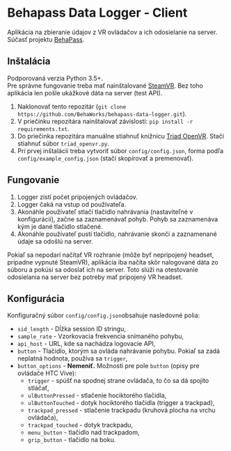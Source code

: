 # Behapass Data Logger - Client
Aplikácia na zbieranie údajov z VR ovládačov a ich odosielanie na server. Súčasť projektu [BehaPass](http://labss2.fiit.stuba.sk/TeamProject/2019/team12/).

## Inštalácia
Podporovaná verzia Python 3.5+.  
Pre správne fungovanie treba mať nainštalované [SteamVR](https://store.steampowered.com/app/250820/SteamVR/). Bez toho aplikácia len pošle ukážkové dáta na server (test API).  

1. Naklonovať tento repozitár (`git clone https://github.com/BehaWorks/behapass-data-logger.git`).  
2. V priečinku repozitára nainštalovať závislosti: `pip install -r requirements.txt`.  
3. Do priečinka repozitára manuálne stiahnuť knižnicu [Triad OpenVR](https://github.com/TriadSemi/triad_openvr). Stačí stiahnuť súbor `triad_openvr.py`.  
4. Pri prvej inštalácii treba vytvoriť súbor `config/config.json`, forma podľa `config/example_config.json` (stačí skopírovať a premenovať).

## Fungovanie
1. Logger zistí počet pripojených ovládačov.  
2. Logger čaká na vstup od používateľa.
3. Akonáhle používateľ stlačí tlačidlo nahrávania (nastaviteľné v konfigurácii), začne sa zaznamenávať pohyb. Pohyb sa zaznamenáva kým je dané tlačidlo stlačené.
4. Akonáhle používateľ pustí tlačidlo, nahrávanie skončí a zaznamenané údaje sa odošlú na server.  

Pokiaľ sa nepodarí načítať VR rozhranie (môže byť nepripojený headset, prípadne vypnuté SteamVR), aplikácia iba načíta skôr nalogované dáta zo súboru a pokúsi sa odoslať ich na server. Toto slúži na otestovanie odosielania na server bez potreby mať pripojený VR headset.

## Konfigurácia  
Konfiguračný súbor `config/config.json`obsahuje nasledovné polia:  

* `sid_length` - Dĺžka session ID stringu,  
* `sample_rate` - Vzorkovacia frekvencia snímaného pohybu,  
* `api_host` - URL, kde sa nachádza logovacie API,  
* `button` - Tlačidlo, ktorým sa ovláda nahrávanie pohybu. Pokiaľ sa zadá neplatná hodnota, používa sa `trigger`,  
* `button_options` - **Nemeniť.** Možnosti pre pole `button` (opisy pre ovládače HTC Vive):  
    * `trigger` - spúšť na spodnej strane ovládača, to čo sa dá spojito stláčať,
    * `ulButtonPressed` - stlačenie hociktorého tlačidla,  
    * `ulButtonTouched` - dotyk hociktorého tlačidla (trigger a trackpad),  
    * `trackpad_pressed` - stlačenie trackpadu (kruhová plocha na vrchu ovládača),  
    * `trackpad_touched` - dotyk trackpadu,   
    * `menu_button` - tlačidlo nad trackpadom,  
    * `grip_button` - tlačidlo na boku.
